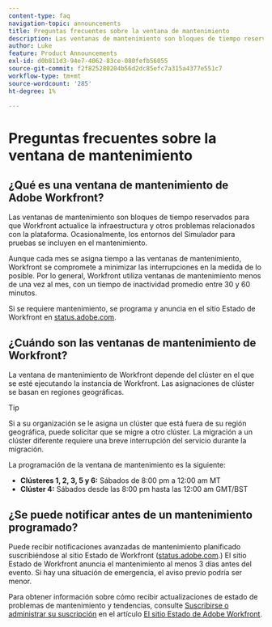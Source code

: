 ```yaml
---
content-type: faq
navigation-topic: announcements
title: Preguntas frecuentes sobre la ventana de mantenimiento
description: Las ventanas de mantenimiento son bloques de tiempo reservados para que Workfront actualice la infraestructura y otros problemas relacionados con la plataforma. Ocasionalmente, los entornos del Simulador para pruebas se incluyen en el mantenimiento.
author: Luke
feature: Product Announcements
exl-id: d0b811d3-94e7-4062-83ce-080fefb56055
source-git-commit: f2f825280204b56d2dc85efc7a315a4377e551c7
workflow-type: tm+mt
source-wordcount: '285'
ht-degree: 1%

---
```


# Preguntas frecuentes sobre la ventana de mantenimiento

## ¿Qué es una ventana de mantenimiento de Adobe Workfront?

Las ventanas de mantenimiento son bloques de tiempo reservados para que Workfront actualice la infraestructura y otros problemas relacionados con la plataforma. Ocasionalmente, los entornos del Simulador para pruebas se incluyen en el mantenimiento.

Aunque cada mes se asigna tiempo a las ventanas de mantenimiento, Workfront se compromete a minimizar las interrupciones en la medida de lo posible. Por lo general, Workfront utiliza ventanas de mantenimiento menos de una vez al mes, con un tiempo de inactividad promedio entre 30 y 60 minutos.

Si se requiere mantenimiento, se programa y anuncia en el sitio Estado de Workfront en [status.adobe.com](https://status.adobe.com/es/).

## ¿Cuándo son las ventanas de mantenimiento de Workfront?

La ventana de mantenimiento de Workfront depende del clúster en el que se esté ejecutando la instancia de Workfront. Las asignaciones de clúster se basan en regiones geográficas.

>[!TIP]
>
>Si a su organización se le asigna un clúster que está fuera de su región geográfica, puede solicitar que se migre a otro clúster. La migración a un clúster diferente requiere una breve interrupción del servicio durante la migración. <!--For more information, see [Migrating to another cluster](../../administration-and-setup/administrator-faqs/migrate-to-another-cluster.md).-->

La programación de la ventana de mantenimiento es la siguiente:

* **Clústeres 1, 2, 3, 5 y 6:** Sábados de 8:00 pm a 12:00 am MT
* **Clúster 4:** Sábados desde las 8:00 pm hasta las 12:00 am GMT/BST

## ¿Se puede notificar antes de un mantenimiento programado?

Puede recibir notificaciones avanzadas de mantenimiento planificado suscribiéndose al sitio Estado de Workfront ([status.adobe.com](https://status.adobe.com/es/).) El sitio Estado de Workfront anuncia el mantenimiento al menos 3 días antes del evento. Si hay una situación de emergencia, el aviso previo podría ser menor.

Para obtener información sobre cómo recibir actualizaciones de estado de problemas de mantenimiento y tendencias, consulte [Suscribirse o administrar su suscripción](../../workfront-basics/tips-tricks-and-troubleshooting/understand-the-status-site.md#managing-your-subscription) en el artículo [El sitio Estado de Adobe Workfront](../../workfront-basics/tips-tricks-and-troubleshooting/understand-the-status-site.md).
